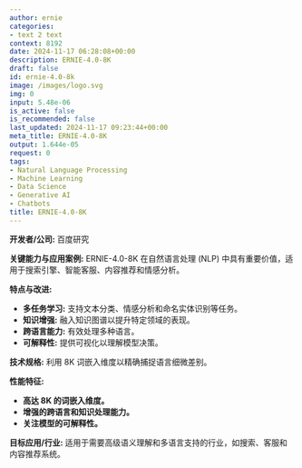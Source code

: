 ```yaml
---
author: ernie
categories:
- text 2 text
context: 8192
date: 2024-11-17 06:28:08+00:00
description: ERNIE-4.0-8K
draft: false
id: ernie-4.0-8k
image: /images/logo.svg
img: 0
input: 5.48e-06
is_active: false
is_recommended: false
last_updated: 2024-11-17 09:23:44+00:00
meta_title: ERNIE-4.0-8K
output: 1.644e-05
request: 0
tags:
- Natural Language Processing
- Machine Learning
- Data Science
- Generative AI
- Chatbots
title: ERNIE-4.0-8K
---
```
















**开发者/公司:** 百度研究

**关键能力与应用案例:** ERNIE-4.0-8K 在自然语言处理 (NLP) 中具有重要价值，适用于搜索引擎、智能客服、内容推荐和情感分析。

**特点与改进:**
- **多任务学习:** 支持文本分类、情感分析和命名实体识别等任务。
- **知识增强:** 融入知识图谱以提升特定领域的表现。
- **跨语言能力:** 有效处理多种语言。
- **可解释性:** 提供可视化以理解模型决策。

**技术规格:** 利用 8K 词嵌入维度以精确捕捉语言细微差别。

**性能特征:**
- **高达 8K 的词嵌入维度。**
- **增强的跨语言和知识处理能力。**
- **关注模型的可解释性。**

**目标应用/行业:** 适用于需要高级语义理解和多语言支持的行业，如搜索、客服和内容推荐系统。

